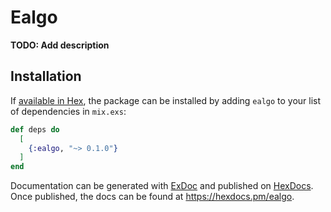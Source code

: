 # Ealgo

**TODO: Add description**

## Installation

If [available in Hex](https://hex.pm/docs/publish), the package can be installed
by adding `ealgo` to your list of dependencies in `mix.exs`:

```elixir
def deps do
  [
    {:ealgo, "~> 0.1.0"}
  ]
end
```

Documentation can be generated with [ExDoc](https://github.com/elixir-lang/ex_doc)
and published on [HexDocs](https://hexdocs.pm). Once published, the docs can
be found at <https://hexdocs.pm/ealgo>.

